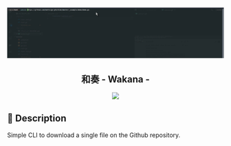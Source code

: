 ![wakana](wakana.gif)

<h2 align="center">和奏 - Wakana -</h2>

<p align="center">
  <a href="https://golang.org/"><img src="https://upload.wikimedia.org/wikipedia/commons/thumb/0/05/Go_Logo_Blue.svg/1200px-Go_Logo_Blue.svg.png" width="80px;" /></a>
  <br>
</p>

## 🤔 Description

Simple CLI to download a single file on the Github repository.
